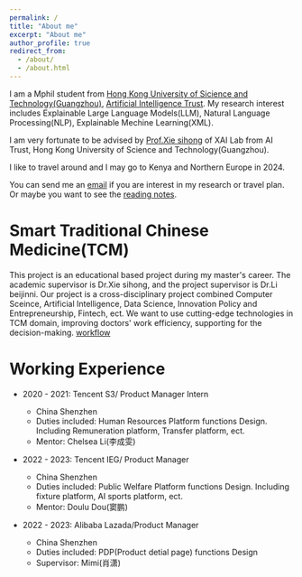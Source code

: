```yaml
---
permalink: /
title: "About me"
excerpt: "About me"
author_profile: true
redirect_from: 
  - /about/
  - /about.html
---
```


I am a Mphil student from [Hong Kong University of Sicience and Technology(Guangzhou)](https://www.hkust-gz.edu.cn/zh/?variant=zh-hk/), [Artificial Intelligence Trust](https://www.hkust-gz.edu.cn/zh/academics/hubs-and-thrust-areas/information-hub/artificial-intelligence/). My research interest includes Explainable Large Language Models(LLM), Natural Language Processing(NLP), Explainable Mechine Learning(XML).

I am very fortunate to be advised by [Prof.Xie sihong](https://facultyprofiles.hkust-gz.edu.cn/faculty-personal-page/XIE-Sihong/sihongxie) of XAI Lab from AI Trust, Hong Kong University of Science and Technology(Guangzhou).

I like to  travel around and I may go to Kenya and Northern Europe in 2024.

You can send me an [email](mailto:tbai565@connect.hkust-gz.edu.cn) if you are interest in my research or travel plan. Or maybe you want to see the [reading notes](https://tmzkx67um7.feishu.cn/wiki/TuS9wo9cniNNrnkwyDbcuLIqnxb?fromScene=spaceOverview).


Smart Traditional Chinese Medicine(TCM) 
======
This project is an educational based project during my master's career. The academic supervisor is Dr.Xie sihong, and the project supervisor is Dr.Li beijinni.
Our project is a cross-disciplinary project combined Computer Sceince, Artificial Intelligence, Data Science, Innovation Policy and Entrepreneurship, Fintech, ect. We want to use cutting-edge technologies in TCM domain, improving doctors' work efficiency, supporting for the decision-making.
[workflow](/images/Flow.png)

Working Experience 
======
* 2020 - 2021: Tencent S3/ Product Manager Intern
  * China Shenzhen
  * Duties included: Human Resources Platform functions Design. Including Remuneration platform, Transfer platform, ect.
  * Mentor: Chelsea Li(李成雯)
  
* 2022 - 2023: Tencent IEG/ Product Manager
  * China Shenzhen
  * Duties included: Public Welfare Platform functions Design. Including fixture platform, AI sports platform, ect.
  * Mentor: Doulu Dou(窦鹏)

* 2022 - 2023: Alibaba Lazada/Product Manager
  * China Shenzhen
  * Duties included: PDP(Product detial page) functions Design
  * Supervisor: Mimi(肖潇)
